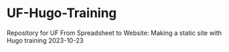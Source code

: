 # UF-Hugo-Training
Repository for UF From Spreadsheet to Website: Making a static site with Hugo training 2023-10-23
